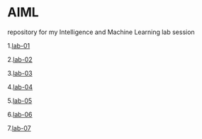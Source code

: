 # AIML
repository for my Intelligence and Machine Learning lab session


1.[lab-01](https://github.com/Jillakirthan/AIML/blob/main/AIML-Lab-1.ipynb)

2.[lab-02](https://github.com/Jillakirthan/AIML/blob/main/AIML-Lab02.ipynb)

3.[lab-03](https://github.com/Jillakirthan/AIML/blob/main/AIML-Lab03.ipynb)

4.[lab-04](https://github.com/Jillakirthan/AIML/blob/main/AIML-Lab04.ipynb)

5.[lab-05](https://github.com/Jillakirthan/AIML/blob/main/AIML-Lab05.ipynb)

6.[lab-06](https://github.com/Jillakirthan/AIML/blob/main/AIML-Lab6.ipynb)

7.[lab-07]()











